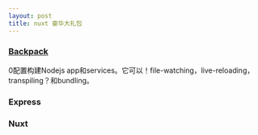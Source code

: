 ```yaml
---
layout: post
title: nuxt 豪华大礼包
---
```


### [Backpack](https://www.npmjs.com/package/backpack-core)
0配置构建Nodejs app和services。它可以！file-watching，live-reloading，transpiling？和bundling。

### Express

### Nuxt